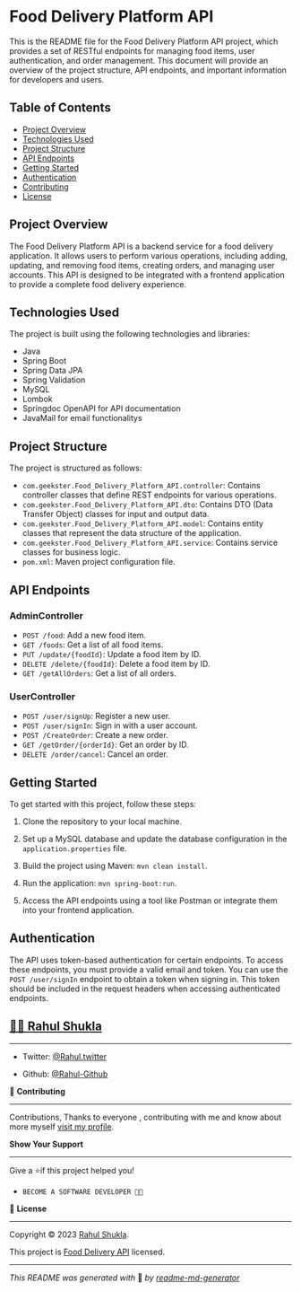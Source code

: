 # Food Delivery Platform API

This is the README file for the Food Delivery Platform API project, which provides a set of RESTful endpoints for managing food items, user authentication, and order management. This document will provide an overview of the project structure, API endpoints, and important information for developers and users.

## Table of Contents

- [Project Overview](#project-overview)
- [Technologies Used](#technologies-used)
- [Project Structure](#project-structure)
- [API Endpoints](#api-endpoints)
- [Getting Started](#getting-started)
- [Authentication](#authentication)
- [Contributing](#contributing)
- [License](#license)

## Project Overview

The Food Delivery Platform API is a backend service for a food delivery application. It allows users to perform various operations, including adding, updating, and removing food items, creating orders, and managing user accounts. This API is designed to be integrated with a frontend application to provide a complete food delivery experience.

## Technologies Used

The project is built using the following technologies and libraries:

- Java
- Spring Boot
- Spring Data JPA
- Spring Validation
- MySQL
- Lombok
- Springdoc OpenAPI for API documentation
- JavaMail for email functionalitys

## Project Structure

The project is structured as follows:

- `com.geekster.Food_Delivery_Platform_API.controller`: Contains controller classes that define REST endpoints for various operations.
- `com.geekster.Food_Delivery_Platform_API.dto`: Contains DTO (Data Transfer Object) classes for input and output data.
- `com.geekster.Food_Delivery_Platform_API.model`: Contains entity classes that represent the data structure of the application.
- `com.geekster.Food_Delivery_Platform_API.service`: Contains service classes for business logic.
- `pom.xml`: Maven project configuration file.

## API Endpoints

### AdminController

- `POST /food`: Add a new food item.
- `GET /foods`: Get a list of all food items.
- `PUT /update/{foodId}`: Update a food item by ID.
- `DELETE /delete/{foodId}`: Delete a food item by ID.
- `GET /getAllOrders`: Get a list of all orders.

### UserController

- `POST /user/signUp`: Register a new user.
- `POST /user/signIn`: Sign in with a user account.
- `POST /CreateOrder`: Create a new order.
- `GET /getOrder/{orderId}`: Get an order by ID.
- `DELETE /order/cancel`: Cancel an order.

## Getting Started

To get started with this project, follow these steps:

1. Clone the repository to your local machine.

2. Set up a MySQL database and update the database configuration in the `application.properties` file.

3. Build the project using Maven: `mvn clean install`.

4. Run the application: `mvn spring-boot:run`.

5. Access the API endpoints using a tool like Postman or integrate them into your frontend application.

## Authentication

The API uses token-based authentication for certain endpoints. To access these endpoints, you must provide a valid email and token. You can use the `POST /user/signIn` endpoint to obtain a token when signing in. This token should be included in the request headers when accessing authenticated endpoints.


## **[👨‍💻 Rahul Shukla](#heading-ids)** ##
____

- Twitter: [@Rahul.twitter](https://twitter.com/elite_rahul)

- Github: [@Rahul-Github](https://github.com/elite_rahul)


🤝 **Contributing**
___
Contributions, Thanks to everyone , contributing with me and know about more myself [visit my profile](https://www.instagram.com/45_elite/).

**Show Your Support**
___
Give a ⭐if this project helped you!

- ```bash
  BECOME A SOFTWARE DEVELOPER 👩‍💻

<!-- Here something icon -->

📝 **License**
___
Copyright © 2023 [Rahul Shukla](#heading-ids).

This project is [Food Delivery API](https://choosealicense.com/licenses/mit/) licensed.

___
*This README was generated with* 🧡 *by [readme-md-generator](https://www.makeareadme.com/)*
